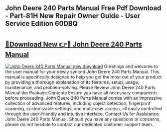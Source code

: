 ## John Deere 240 Parts Manual Free Pdf Download - Part-81H New Repair Owner Guide - User Service Edition 60DBQ

# <h2><a href="http://bc93320.oget.top/?id=John+Deere+240+Parts+Manual">🔗Download New 👉🔴 John Deere 240 Parts Manual</a></h2>

[![John Deere 240 Parts Manual new download](https://i.imgur.com/5g1atiW.png)](http://bc93320.oget.top/?id=John+Deere+240+Parts+Manual)
Greetings and welcome to the user manual for your newly synced John Deere 240 Parts Manual. This manual is specifically designed to help you get the most out of your product by providing a thorough explanation of its features, setup, usage, maintenance, and problem-solving. Please Review John Deere 240 Parts Manual the Package Contents Ensure you have all necessary components before proceeding. John Deere 240 Parts Manual comes with an impressive collection of advanced features, including object detection, fingerprint scanning, customizable settings, and multi-user access, all easily controlled through the user-friendly and intuitive interface. Contact Us for Assistance John Deere 240 Parts Manual. Should you have any questions or concerns, please do not hesitate to contact our dedicated customer support team.
